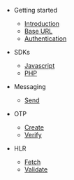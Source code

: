 * Getting started
  * [Introduction](home.md "Easy and smart way to communicate - nomado REST API")
  * [Base URL](baseurl.md "Base URL - nomado REST API")
  * [Authentication](authentication.md "Authentication - nomado REST API")

* SDKs
  * [Javascript](sdk/javascript.md "JS SDK: Send and receive sms, otp and 2fa - nomado REST API")
  * [PHP](sdk/php.md)

* Messaging
  * [Send](messaging/messaging.md)

* OTP
  * [Create](otp/create.md)
  * [Verify](otp/verify.md)

* HLR
  * [Fetch](hlr/fetch.md)
  * [Validate](hlr/validate.md)
